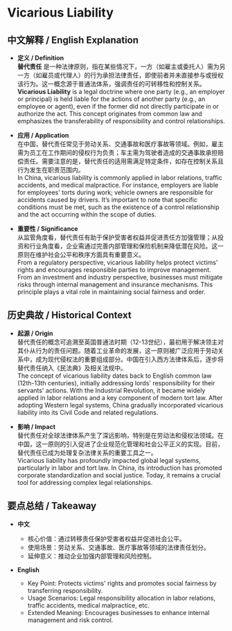 # Vicarious Liability

## 中文解释 / English Explanation

* **定义 / Definition**  
  **替代责任** 是一种法律原则，指在某些情况下，一方（如雇主或委托人）需为另一方（如雇员或代理人）的行为承担法律责任，即使前者并未直接参与或授权该行为。这一概念源于普通法体系，强调责任的可转移性和控制关系。  
  **Vicarious Liability** is a legal doctrine where one party (e.g., an employer or principal) is held liable for the actions of another party (e.g., an employee or agent), even if the former did not directly participate in or authorize the act. This concept originates from common law and emphasizes the transferability of responsibility and control relationships.

* **应用 / Application**  
  在中国，替代责任常见于劳动关系、交通事故和医疗事故等领域。例如，雇主需为员工在工作期间的侵权行为负责；车主需为驾驶者造成的交通事故承担赔偿责任。需要注意的是，替代责任的适用需满足特定条件，如存在控制关系且行为发生在职责范围内。  
  In China, vicarious liability is commonly applied in labor relations, traffic accidents, and medical malpractice. For instance, employers are liable for employees' torts during work; vehicle owners are responsible for accidents caused by drivers. It’s important to note that specific conditions must be met, such as the existence of a control relationship and the act occurring within the scope of duties.

* **重要性 / Significance**  
  从监管角度看，替代责任有助于保护受害者权益并促进责任方加强管理；从投资和行业角度看，企业需通过完善内部管理和保险机制来降低潜在风险。这一原则在维护社会公平和秩序方面具有重要意义。  
  From a regulatory perspective, vicarious liability helps protect victims' rights and encourages responsible parties to improve management. From an investment and industry perspective, businesses must mitigate risks through internal management and insurance mechanisms. This principle plays a vital role in maintaining social fairness and order.

## 历史典故 / Historical Context

* **起源 / Origin**  
  替代责任的概念可追溯至英国普通法时期（12-13世纪），最初用于解决领主对其仆从行为的责任问题。随着工业革命的发展，这一原则被广泛应用于劳动关系中，成为现代侵权法的重要组成部分。中国在引入西方法律体系后，逐步将替代责任纳入《民法典》及相关法规中。  
  The concept of vicarious liability dates back to English common law (12th-13th centuries), initially addressing lords' responsibility for their servants' actions. With the Industrial Revolution, it became widely applied in labor relations and a key component of modern tort law. After adopting Western legal systems, China gradually incorporated vicarious liability into its Civil Code and related regulations.

* **影响 / Impact**  
  替代责任对全球法律体系产生了深远影响，特别是在劳动法和侵权法领域。在中国，这一原则的引入促进了企业规范化管理和社会公平正义的实现。目前，替代责任已成为处理复杂法律关系的重要工具之一。  
  Vicarious liability has profoundly impacted global legal systems, particularly in labor and tort law. In China, its introduction has promoted corporate standardization and social justice. Today, it remains a crucial tool for addressing complex legal relationships.

## 要点总结 / Takeaway

* **中文**  
  - 核心价值：通过转移责任保护受害者权益并促进社会公平。  
  - 使用场景：劳动关系、交通事故、医疗事故等领域的法律责任划分。  
  - 延伸意义：推动企业加强内部管理和风险控制。

* **English**  
  - Key Point: Protects victims' rights and promotes social fairness by transferring responsibility.  
  - Usage Scenarios: Legal responsibility allocation in labor relations, traffic accidents, medical malpractice, etc.  
  - Extended Meaning: Encourages businesses to enhance internal management and risk control.